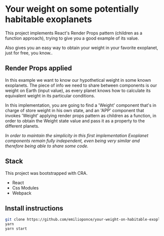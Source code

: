 # Your weight on some potentially habitable exoplanets

This project implements React's Render Props pattern (children as a function approach), trying to give you a good example of its value.

Also gives you an easy way to obtain your weight in your favorite exoplanet, just for free, you know..

## Render Props applied

In this example we want to know our hypothetical weight in some known exoplanets. The piece of info we need to share between components is our weight on Earth (input value), as every planet knows how to calculate its equivalent weight in its particular conditions.

In this implementation, you are going to find a 'Weight' component that's in charge of store weight in his own state, and an 'APP' component that invokes 'Weight' applying render props pattern as children as a function, in order to obtain the Weight state value and pass it as a property to the different planets.

_In order to maintain the simplicity in this first implementation Exoplanet components remain fully independent, even being very similar and therefore being able to share some code._

## Stack

This project was bootstrapped with CRA.

- React
- Css Modules
- Webpack

## Install instructions

```sh
git clone https://github.com/emilioponce/your-weight-on-habitable-exoplanets.git
yarn
yarn start
```
